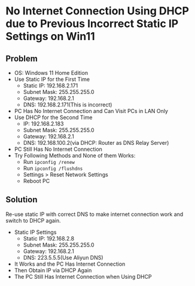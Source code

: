 # No Internet Connection Using DHCP due to Previous Incorrect Static IP Settings on Win11

## Problem
* OS: Windows 11 Home Edition
* Use Static IP for the First Time
  * Static IP: 192.168.2.171
  * Subnet Mask: 255.255.255.0
  * Gateway: 192.168.2.1
  * DNS: 192.168.2.171(This is incorrect)
* PC Has No Internet Connection and Can Visit PCs in LAN Only
* Use DHCP for the Second Time
  * IP: 192.168.2.183
  * Subnet Mask: 255.255.255.0
  * Gateway: 192.168.2.1
  * DNS: 192.168.100.2(via DHCP: Router as DNS Relay Server)
* PC Still Has No Internet Connection
* Try Following Methods and None of them Works:
  * Run `ipconfig /renew`
  * Run `ipconfig /flushdns`
  * Settings > Reset Network Settings
  * Reboot PC

## Solution
Re-use static IP with correct DNS to make internet connection work and switch to DHCP again.

* Static IP Settings
  * Static IP: 192.168.2.8
  * Subnet Mask: 255.255.255.0
  * Gateway: 192.168.2.1
  * DNS: 223.5.5.5(Use Aliyun DNS)
* It Works and the PC Has Internet Connection
* Then Obtain IP via DHCP Again
* The PC Still Has Internet Connection when Using DHCP


